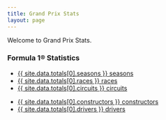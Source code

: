 ```yaml
---
title: Grand Prix Stats
layout: page
---
```


Welcome to Grand Prix Stats.

### Formula 1® Statistics

- [{{ site.data.totals[0].seasons }} seasons](/f1/seasons)
- [{{ site.data.totals[0].races }} races](/f1/races)
- [{{ site.data.totals[0].circuits }} circuits](/f1/circuits)
<!-- - [{{ site.data.totals[0].countries }} countries](/f1/countries) -->
- [{{ site.data.totals[0].constructors }} constructors](/f1/constructors)
- [{{ site.data.totals[0].drivers }} drivers](/f1/drivers)
